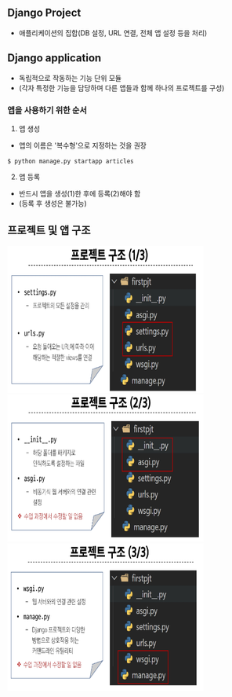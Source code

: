 ## Django Project
- 애플리케이션의 집합(DB 설정, URL 연결, 전체 앱 설정 등을 처리)

## Django application
- 독립적으로 작동하는 기능 단위 모듈
- (각자 특정한 기능을 담당하며 다른 앱들과 함께 하나의 프로젝트를 구성)

### 앱을 사용하기 위한 순서
1. 앱 생성
- 앱의 이름은 '복수형'으로 지정하는 것을 권장
~~~
$ python manage.py startapp articles
~~~

2. 앱 등록
- 반드시 앱을 생성(1)한 후에 등록(2)해야 함
- (등록 후 생성은 불가능)

## 프로젝트 및 앱 구조
<img src="images/image_3.png" width="400" height="300">
<img src="images/image_4.png" width="400" height="300">
<img src="images/image_5.png" width="400" height="300">

